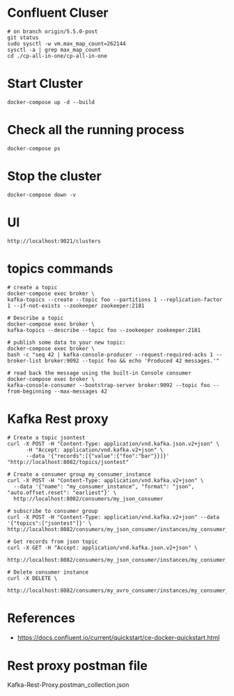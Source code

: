 # Confluent Cluser
    # on branch origin/5.5.0-post
    git status
    sudo sysctl -w vm.max_map_count=262144
    sysctl -a | grep max_map_count
    cd ./cp-all-in-one/cp-all-in-one
# Start Cluster
    docker-compose up -d --build
# Check all the running process    
    docker-compose ps
# Stop the cluster
    docker-compose down -v
# UI
    http://localhost:9021/clusters
# topics commands

    # create a topic
    docker-compose exec broker \
    kafka-topics --create --topic foo --partitions 1 --replication-factor 1 --if-not-exists --zookeeper zookeeper:2181
    
    # Describe a topic
    docker-compose exec broker \
    kafka-topics --describe --topic foo --zookeeper zookeeper:2181
    
    # publish some data to your new topic:
    docker-compose exec broker \
    bash -c "seq 42 | kafka-console-producer --request-required-acks 1 --broker-list broker:9092 --topic foo && echo 'Produced 42 messages.'"
    
    # read back the message using the built-in Console consumer    
    docker-compose exec broker \
    kafka-console-consumer --bootstrap-server broker:9092 --topic foo --from-beginning --max-messages 42

# Kafka Rest proxy
    # Create a topic jsontest
    curl -X POST -H "Content-Type: application/vnd.kafka.json.v2+json" \
          -H "Accept: application/vnd.kafka.v2+json" \
          --data '{"records":[{"value":{"foo":"bar"}}]}' "http://localhost:8082/topics/jsontest"
   
    # Create a consumer group my_consumer_instance
    curl -X POST -H "Content-Type: application/vnd.kafka.v2+json" \
      --data '{"name": "my_consumer_instance", "format": "json", "auto.offset.reset": "earliest"}' \
      http://localhost:8082/consumers/my_json_consumer
    
    # subscribe to consumer group
    curl -X POST -H "Content-Type: application/vnd.kafka.v2+json" --data '{"topics":["jsontest"]}' \
    http://localhost:8082/consumers/my_json_consumer/instances/my_consumer_instance/subscription
    
    # Get records from json topic
    curl -X GET -H "Accept: application/vnd.kafka.json.v2+json" \
      http://localhost:8082/consumers/my_json_consumer/instances/my_consumer_instance/records
    
    # Delete consumer instance
    curl -X DELETE \
      http://localhost:8082/consumers/my_avro_consumer/instances/my_consumer_instance

# References
- https://docs.confluent.io/current/quickstart/ce-docker-quickstart.html
# Rest proxy postman file
Kafka-Rest-Proxy.postman_collection.json